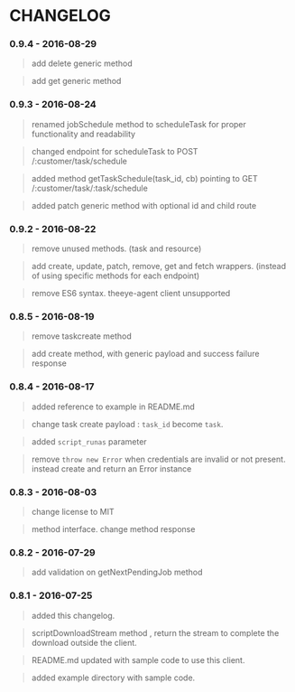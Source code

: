 # CHANGELOG

### 0.9.4 - 2016-08-29

> add delete generic method      

> add get generic method      

### 0.9.3 - 2016-08-24

> renamed jobSchedule method to scheduleTask for proper functionality and readability

> changed endpoint for scheduleTask to POST /:customer/task/schedule

> added method getTaskSchedule(task_id, cb) pointing to GET /:customer/task/:task/schedule

> added patch generic method with optional id and child route            

### 0.9.2 - 2016-08-22

> remove unused methods. (task and resource)      

> add create, update, patch, remove, get and fetch wrappers. (instead of using specific methods for each endpoint)      

> remove ES6 syntax. theeye-agent client unsupported     

### 0.8.5 - 2016-08-19

> remove taskcreate method    

> add create method, with generic payload and success failure response      


### 0.8.4 - 2016-08-17

> added reference to example in README.md     

> change task create payload : `task_id` become `task`.     

> added `script_runas` parameter      

> remove `throw new Error` when credentials are invalid or not present. instead create and return an Error instance      


### 0.8.3 - 2016-08-03

> change license to MIT

> method interface. change method response

### 0.8.2 - 2016-07-29

> add validation on getNextPendingJob method

### 0.8.1 - 2016-07-25

> added this changelog.    

> scriptDownloadStream method , return the stream to complete the download outside the client.    

> README.md updated with sample code to use this client.    

> added example directory with sample code.    
